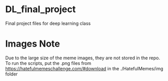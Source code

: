 # DL_final_project
Final project files for deep learning class

# Images Note
Due to the large size of the meme images, they are not stored in the repo.
To run the scripts, put the .png files from https://hatefulmemeschallenge.com/#download
in the ./HatefulMemes/img folder
